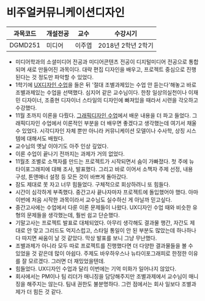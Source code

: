# 비주얼커뮤니케이션디자인

과목코드 | 개설전공 | 교수 | 수강시기 |
--------|---------|--------|---------|
DGMD251 | 미디어 | 이주엽 | 2018년 2학년 2학기 |

* 미디어학과의 소셜미디어 전공과 미디어콘텐츠 전공이 디지털미디어 전공으로 통합되며 새로 만들어진 과목이다. 대략 편집 디자인을 배우고, 프로젝트 중심으로 진행된다는 것 정도만 파악할 수 있었다.
* 1학기에 [UX디자인 수업](../dgmd451-ux-design)을 들은 뒤 '절대 조별과제있는 수업 안 듣는다'해놓고 바로 조별과제있는 수업을 선택했다. 심지어 같은 교수님이다. 한창 일상의실천이나 이재민 디자이너, 조중현 디자이너 스타일의 디자인에 빠져있을 때라서 시련을 각오하고 수강했다.
* 11월 초까지 이론을 다뤘다. [그래픽디자인 수업](../dgmd151-graphic-design)에서 배운 내용을 더 파고 들었다. 그래픽디자인 수업에서 이론적인 부분을 더 배우면 좋겠다고 생각했는데 여기서 채울 수 있었다. 시각디자인 자체 뿐만 아니라 커뮤니케이션 모델이나 수사학, 상징 시스템에 대해서도 배웠다.
* 교수님의 옛날 이야기도 아주 인상 깊었다.
* 이론 수업이 끝나기 전까지는 과제가 거의 없었다.
* 11월초 조별로 소책자를 만드는 프로젝트가 시작되면서 숨이 가빠졌다. 첫 주에 뉴 타이포그래피에 대해 조사, 발표했다. 그리고 바로 이어서 소책자 주제 선정, 내용 구성, 톤앤매너 설정 등 모든 것이 바쁘게 돌아갔다.
* 잠도 제대로 못 자고 너무 힘들었다. 구체적으로 회상하려니 또 힘들다.
* 시간이 심각하게 부족했다. 중간고사 끝나자마자 프로젝트에 돌입했어야 했다. 아마 이번에 처음 시작한 과목이라서 교수님도 실수하신 게 아닐까 믿고싶다.
* 중간고사에는 수업에서 다룬 이론 문제들이 나왔다. UX디자인 수업 때와 비슷한 유형의 문제들을 생각했는데, 훨씬 쉽고 단순했다.
* 기말고사는 프로젝트 발표로 대체되었다. 아무리 생각해도 결과물 행간, 자간도 제대로 안 맞고 그리드도 억지스럽고, 스타일 통일이 안 된 부분도 많았는데 하나하나 다 따지면 싸움이 날 것 같았다. 막상 발표를 보니 그냥 무난했다.
* 조별과제가 아니라 모두 따로 프로젝트를 진행했다면 더 다양한 결과물들을 볼 수 있었을 것 같은데 많이 아쉽다. 주제도 바우하우스나 뉴타이포그래피로 한정한 이유를 잘 모르겠다. 그러면 더 재밌었을텐데.
* 힘들었다. UX디자인 수업과 달리 이번에는 기억 미화가 일어나지 않았다.
* 회사에서는 PM이나 팀 리더가 매니징을 담당해주지만 조별과제에서 교수님이 매니징을 해주지는 않는다. 팀내 권한도 불분명하다. 그런 점에서는 회사 일보다 조별과제가 더 힘든 것 같다.
